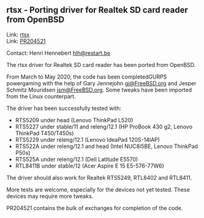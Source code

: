 ## rtsx - Porting driver for Realtek SD card reader from OpenBSD ##

Link: [rtsx](https://github.com/hlh-restart/rtsx)  
Link: [PR204521](https://bugs.freebsd.org/bugzilla/show_bug.cgi?id=204521)  

Contact: Henri Hennebert <hlh@restart.be>  

The rtsx driver for Realtek SD card reader has been ported from OpenBSD.

From March to May 2020, the code has been completedGURPS powergaming with the help of Gary
Jennejohn <gj@FreeBSD.org> and Jesper Schmitz Mouridsen <jsm@FreeBSD.org>.
Some tweaks have been imported from the Linux counterpart.

The driver has been successfully tested with:
  - RTS5209 under head (Lenovo ThinkPad L520)
  - RTS5227 under stable/11 and releng/12.1
    (HP ProBook 430 g2, Lenovo ThinkPad T450/T450s)
  - RTS5229 under releng/12.1 (Lenovo IdeaPad 120S-14IAP)
  - RTS522A under releng/12.1 and head (Intel NUC8i5BE, Lenovo ThinkPad P50s)
  - RTS525A under releng/12.1 (Dell Latitude E5570)
  - RTL8411B under stable/12 (Acer Aspire E 15 E5-576-77W6)

The driver should also work for Realtek RTS5249, RTL8402 and RTL8411.

More tests are welcome, especially for the devices not yet tested.  These
devices may require more tweaks.

PR204521 contains the bulk of exchanges for completion of the code.
